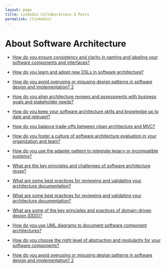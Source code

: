 ```yaml
---
layout: page
title: Linkedin Collaborations & Posts
permalink: /linkedin/
---
```


# About Software Architecture

- [How do you ensure consistency and clarity in naming and labeling your software components and interfaces?](https://www.linkedin.com/advice/0/how-do-you-ensure-consistency-clarity-naming?trk=cah1&utm_source=share&utm_campaign=copy_contribution_link&utm_medium=member_desktop&contributionUrn=urn%3Ali%3Acomment%3A%28articleSegment%3A%28urn%3Ali%3AlinkedInArticle%3A7053426033605136384%2C7053426038613139456%29%2C7169759691537899520%29&articleSegmentUrn=urn%3Ali%3AarticleSegment%3A%28urn%3Ali%3AlinkedInArticle%3A7053426033605136384%2C7053426038613139456%29&dashContributionUrn=urn%3Ali%3Afsd_comment%3A%287169759691537899520%2CarticleSegment%3A%28urn%3Ali%3AlinkedInArticle%3A7053426033605136384%2C7053426038613139456%29%29)


- [How do you learn and adopt new DSLs in software architecture?](https://www.linkedin.com/advice/0/how-do-you-learn-adopt-new-dsls-software?trk=cah1&utm_source=share&utm_campaign=copy_contribution_link&utm_medium=member_desktop&contributionUrn=urn%3Ali%3Acomment%3A%28articleSegment%3A%28urn%3Ali%3AlinkedInArticle%3A7042176170846494720%2C7042176174797549568%29%2C7167624634186604544%29&articleSegmentUrn=urn%3Ali%3AarticleSegment%3A%28urn%3Ali%3AlinkedInArticle%3A7042176170846494720%2C7042176174797549568%29&dashContributionUrn=urn%3Ali%3Afsd_comment%3A%287167624634186604544%2CarticleSegment%3A%28urn%3Ali%3AlinkedInArticle%3A7042176170846494720%2C7042176174797549568%29%29)


- [How do you avoid overusing or misusing design patterns in software design and implementation? 2](https://www.linkedin.com/advice/1/how-do-you-avoid-overusing-misusing-design?trk=cah1&utm_source=share&utm_campaign=copy_contribution_link&utm_medium=member_desktop&contributionUrn=urn%3Ali%3Acomment%3A%28articleSegment%3A%28urn%3Ali%3AlinkedInArticle%3A7039994332656861184%2C7039994335064387585%29%2C7169355436997947393%29&articleSegmentUrn=urn%3Ali%3AarticleSegment%3A%28urn%3Ali%3AlinkedInArticle%3A7039994332656861184%2C7039994335064387585%29&dashContributionUrn=urn%3Ali%3Afsd_comment%3A%287169355436997947393%2CarticleSegment%3A%28urn%3Ali%3AlinkedInArticle%3A7039994332656861184%2C7039994335064387585%29%29)

- [How do you align architecture reviews and assessments with business goals and stakeholder needs?](
    https://www.linkedin.com/advice/1/how-do-you-align-architecture-reviews-assessments?trk=cah1&utm_source=share&utm_campaign=copy_contribution_link&utm_medium=member_desktop&contributionUrn=urn%3Ali%3Acomment%3A%28articleSegment%3A%28urn%3Ali%3AlinkedInArticle%3A7047270396709994496%2C7047270399855718401%29%2C7169362531361247233%29&articleSegmentUrn=urn%3Ali%3AarticleSegment%3A%28urn%3Ali%3AlinkedInArticle%3A7047270396709994496%2C7047270399855718401%29&dashContributionUrn=urn%3Ali%3Afsd_comment%3A%287169362531361247233%2CarticleSegment%3A%28urn%3Ali%3AlinkedInArticle%3A7047270396709994496%2C7047270399855718401%29%29)

- [How do you keep your software architecture skills and knowledge up to date and relevant?](https://www.linkedin.com/advice/0/how-do-you-keep-your-software-architecture?trk=cah1&utm_source=share&utm_campaign=copy_contribution_link&utm_medium=member_desktop&contributionUrn=urn%3Ali%3Acomment%3A%28articleSegment%3A%28urn%3Ali%3AlinkedInArticle%3A7044395392683122689%2C7044395395778568192%29%2C7168708067172249601%29&articleSegmentUrn=urn%3Ali%3AarticleSegment%3A%28urn%3Ali%3AlinkedInArticle%3A7044395392683122689%2C7044395395778568192%29&dashContributionUrn=urn%3Ali%3Afsd_comment%3A%287168708067172249601%2CarticleSegment%3A%28urn%3Ali%3AlinkedInArticle%3A7044395392683122689%2C7044395395778568192%29%29)

- [How do you balance trade-offs between clean architecture and MVC?](https://www.linkedin.com/advice/0/how-do-you-balance-trade-offs-between-clean?trk=cah1&utm_source=share&utm_campaign=copy_contribution_link&utm_medium=member_desktop&contributionUrn=urn%3Ali%3Acomment%3A%28articleSegment%3A%28urn%3Ali%3AlinkedInArticle%3A7053765934024417280%2C7053765936671006721%29%2C7167962949733629952%29&articleSegmentUrn=urn%3Ali%3AarticleSegment%3A%28urn%3Ali%3AlinkedInArticle%3A7053765934024417280%2C7053765936671006721%29&dashContributionUrn=urn%3Ali%3Afsd_comment%3A%287167962949733629952%2CarticleSegment%3A%28urn%3Ali%3AlinkedInArticle%3A7053765934024417280%2C7053765936671006721%29%29)


- [How do you foster a culture of software architecture evaluation in your organization and team?](https://www.linkedin.com/advice/3/how-do-you-foster-culture-software-architecture?trk=cah1&utm_source=share&utm_campaign=copy_contribution_link&utm_medium=member_desktop&contributionUrn=urn%3Ali%3Acomment%3A%28articleSegment%3A%28urn%3Ali%3AlinkedInArticle%3A7072463644873117696%2C7072463647117070337%29%2C7167179444707667968%29&articleSegmentUrn=urn%3Ali%3AarticleSegment%3A%28urn%3Ali%3AlinkedInArticle%3A7072463644873117696%2C7072463647117070337%29&dashContributionUrn=urn%3Ali%3Afsd_comment%3A%287167179444707667968%2CarticleSegment%3A%28urn%3Ali%3AlinkedInArticle%3A7072463644873117696%2C7072463647117070337%29%29)


- [How do you use the adapter pattern to integrate legacy or incompatible systems?](https://www.linkedin.com/advice/0/how-do-you-use-adapter-pattern-integrate?trk=cah1&utm_source=share&utm_campaign=copy_contribution_link&utm_medium=member_desktop&contributionUrn=urn%3Ali%3Acomment%3A%28articleSegment%3A%28urn%3Ali%3AlinkedInArticle%3A7053404299485179904%2C7053404302106615808%29%2C7169087418581651456%29&articleSegmentUrn=urn%3Ali%3AarticleSegment%3A%28urn%3Ali%3AlinkedInArticle%3A7053404299485179904%2C7053404302106615808%29&dashContributionUrn=urn%3Ali%3Afsd_comment%3A%287169087418581651456%2CarticleSegment%3A%28urn%3Ali%3AlinkedInArticle%3A7053404299485179904%2C7053404302106615808%29%29)

- [What are the key principles and challenges of software architecture reuse?](https://www.linkedin.com/advice/3/what-key-principles-challenges-software-architecture?trk=cah1&utm_source=share&utm_campaign=copy_contribution_link&utm_medium=member_desktop&contributionUrn=urn%3Ali%3Acomment%3A%28articleSegment%3A%28urn%3Ali%3AlinkedInArticle%3A7043670540712075266%2C7043670544595996672%29%2C7168350373722763264%29&articleSegmentUrn=urn%3Ali%3AarticleSegment%3A%28urn%3Ali%3AlinkedInArticle%3A7043670540712075266%2C7043670544595996672%29&dashContributionUrn=urn%3Ali%3Afsd_comment%3A%287168350373722763264%2CarticleSegment%3A%28urn%3Ali%3AlinkedInArticle%3A7043670540712075266%2C7043670544595996672%29%29)

- [What are some best practices for reviewing and validating your architecture documentation?](https://www.linkedin.com/advice/1/what-some-best-practices-reviewing-validating?trk=cah1&utm_source=share&utm_campaign=copy_contribution_link&utm_medium=member_desktop&contributionUrn=urn%3Ali%3Acomment%3A%28urn%3Ali%3AarticleSegment%3A%28urn%3Ali%3AlinkedInArticle%3A7039651269606539264%2C7039651272030846976%29%2C7170152680126947329%29&articleSegmentUrn=urn%3Ali%3AarticleSegment%3A%28urn%3Ali%3AlinkedInArticle%3A7039651269606539264%2C7039651272030846976%29&dashContributionUrn=urn%3Ali%3Afsd_comment%3A%287170152680126947329%2Curn%3Ali%3AarticleSegment%3A%28urn%3Ali%3AlinkedInArticle%3A7039651269606539264%2C7039651272030846976%29%29)

- [What are some best practices for reviewing and validating your architecture documentation?](https://www.linkedin.com/advice/1/what-some-best-practices-reviewing-validating?trk=cah1&utm_source=share&utm_campaign=copy_contribution_link&utm_medium=member_desktop&contributionUrn=urn%3Ali%3Acomment%3A%28urn%3Ali%3AarticleSegment%3A%28urn%3Ali%3AlinkedInArticle%3A7039651269606539264%2C7039651272039260160%29%2C7170160152531189760%29&articleSegmentUrn=urn%3Ali%3AarticleSegment%3A%28urn%3Ali%3AlinkedInArticle%3A7039651269606539264%2C7039651272039260160%29&dashContributionUrn=urn%3Ali%3Afsd_comment%3A%287170160152531189760%2Curn%3Ali%3AarticleSegment%3A%28urn%3Ali%3AlinkedInArticle%3A7039651269606539264%2C7039651272039260160%29%29)


- [What are some of the key principles and practices of domain-driven design (DDD)?](https://www.linkedin.com/advice/3/what-some-key-principles-practices-domain-driven?trk=cah1&utm_source=share&utm_campaign=copy_contribution_link&utm_medium=member_desktop&contributionUrn=urn%3Ali%3Acomment%3A%28articleSegment%3A%28urn%3Ali%3AlinkedInArticle%3A7071520689140195328%2C7071520691845492736%29%2C7170515985395765248%29&articleSegmentUrn=urn%3Ali%3AarticleSegment%3A%28urn%3Ali%3AlinkedInArticle%3A7071520689140195328%2C7071520691845492736%29&dashContributionUrn=urn%3Ali%3Afsd_comment%3A%287170515985395765248%2CarticleSegment%3A%28urn%3Ali%3AlinkedInArticle%3A7071520689140195328%2C7071520691845492736%29%29)

- [How do you use UML diagrams to document software component architectures?](https://www.linkedin.com/advice/3/how-do-you-use-uml-diagrams-document-software?trk=cah1&utm_source=share&utm_campaign=copy_contribution_link&utm_medium=member_desktop&contributionUrn=urn%3Ali%3Acomment%3A%28urn%3Ali%3AarticleSegment%3A%28urn%3Ali%3AlinkedInArticle%3A7054176887438217216%2C7054176890227449857%29%2C7170517751566950400%29&articleSegmentUrn=urn%3Ali%3AarticleSegment%3A%28urn%3Ali%3AlinkedInArticle%3A7054176887438217216%2C7054176890227449857%29&dashContributionUrn=urn%3Ali%3Afsd_comment%3A%287170517751566950400%2Curn%3Ali%3AarticleSegment%3A%28urn%3Ali%3AlinkedInArticle%3A7054176887438217216%2C7054176890227449857%29%29)


- [How do you choose the right level of abstraction and modularity for your software components?](https://www.linkedin.com/advice/0/how-do-you-choose-right-level-abstraction-1e?trk=cah1&utm_source=share&utm_campaign=copy_contribution_link&utm_medium=member_desktop&contributionUrn=urn%3Ali%3Acomment%3A%28urn%3Ali%3AarticleSegment%3A%28urn%3Ali%3AlinkedInArticle%3A7054133451595116544%2C7054133454350774272%29%2C7170861588659302401%29&articleSegmentUrn=urn%3Ali%3AarticleSegment%3A%28urn%3Ali%3AlinkedInArticle%3A7054133451595116544%2C7054133454350774272%29&dashContributionUrn=urn%3Ali%3Afsd_comment%3A%287170861588659302401%2Curn%3Ali%3AarticleSegment%3A%28urn%3Ali%3AlinkedInArticle%3A7054133451595116544%2C7054133454350774272%29%29)


- [How do you avoid overusing or misusing design patterns in software design and implementation? 2](https://www.linkedin.com/advice/1/how-do-you-avoid-overusing-misusing-design?trk=cah1&utm_source=share&utm_campaign=copy_contribution_link&utm_medium=member_desktop&contributionUrn=urn%3Ali%3Acomment%3A%28articleSegment%3A%28urn%3Ali%3AlinkedInArticle%3A7039994332656861184%2C7039994335106342913%29%2C7170856278376837121%29&articleSegmentUrn=urn%3Ali%3AarticleSegment%3A%28urn%3Ali%3AlinkedInArticle%3A7039994332656861184%2C7039994335106342913%29&dashContributionUrn=urn%3Ali%3Afsd_comment%3A%287170856278376837121%2CarticleSegment%3A%28urn%3Ali%3AlinkedInArticle%3A7039994332656861184%2C7039994335106342913%29%29)
